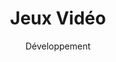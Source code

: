 ---
layout: service
title: "Jeux Vidéo"
subtitle: "Développement"
lang: fr
ref: Game Development
img: game.png
description: À l'aide d'outils et des technologies les plus récentes, tels que <a href="https://unity3d.com">Unity3D</a>, <a href="https://www.adobe.com/products/animate.html">Adobe Animate</a> et <a href="https://ephtracy.github.io">Magicavoxel</a>, nous concevons, développons et commercialisons nos propres jeux. Nous en couvrons différents genres, notamment jeux d'arcade, de stratégie et de cartes à collectionner. Nous nous concentrons principalement sur PC, Mac et les jeux mobiles. Par conséquent, ils seront distribués via <a href="https://store.steampowered.com">Steam</a>, <a href="https://play.google.com/store">Google Play</a> et <a href="https://www.apple.com/lae/ios/app-store/">App Store</a>.<br/> <br/><b>Nous prévoyons de publier notre premier jeux en 2021.</b>
---